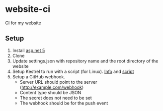 # website-ci

CI for my website

## Setup

1. Install [asp.net 5](https://get.asp.net/)
2. Clone
3. Update settings.json with repository name and the root directory of the website
4. Setup Kestrel to run with a script (for Linux). [Info](http://druss.co/2015/06/run-kestrel-in-the-background/) and [script](https://gist.github.com/drussilla/3182463b9fa1ec94b9db)
5. Setup a GitHub webhook.
    - Server URL should point to the server (http://example.com/webhook)
    - Content type should be JSON
    - The secret does not need to be set
    - The webhook should be for the push event
